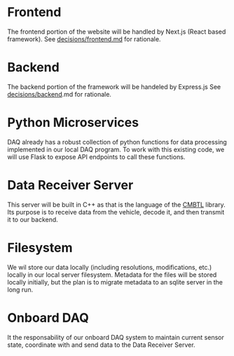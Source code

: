 # Frontend
The frontend portion of the website will be handled by Next.js (React based framework). See [decisions/frontend.md](../decisions/frontend.md) for rationale.

# Backend
The backend portion of the framework will be handeled by Express.js See [decisions/backend](../decisions/backend.md).md for rationale.

# Python Microservices
DAQ already has a robust collection of python functions for data processing implemented in our local DAQ program. To work with this existing code, we will use Flask to expose API endpoints to call these functions.

# Data Receiver Server
This server will be built in C++ as that is the language of the [CMBTL](https://github.com/Georgia-Tech-Off-Road/CommboardTransmissionLibrary) library. Its purpose is to receive data from the vehicle, decode it, and then transmit it to our backend.


# Filesystem
We wil store our data locally (including resolutions, modifications, etc.) locally in our local server filesystem. Metadata for the files will be stored locally initially, but the plan is to migrate metadata to an sqlite server in the long run.

# Onboard DAQ
It the responsability of our onboard DAQ system to maintain current sensor state, coordinate with and send data to the Data Receiver Server.
